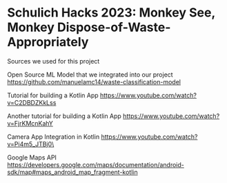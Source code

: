 # Schulich Hacks 2023: Monkey See, Monkey Dispose-of-Waste-Appropriately
Sources we used for this project

Open Source ML Model that we integrated into our project
https://github.com/manuelamc14/waste-classification-model

Tutorial for building a Kotlin App
https://www.youtube.com/watch?v=C2DBDZKkLss

Another tutorial for building a Kotlin App
https://www.youtube.com/watch?v=FjrKMcnKahY

Camera App Integration in Kotlin
https://www.youtube.com/watch?v=Pi4m5_JTBj0\

Google Maps API 
https://developers.google.com/maps/documentation/android-sdk/map#maps_android_map_fragment-kotlin

